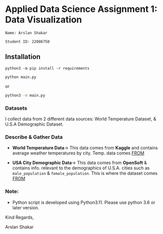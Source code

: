# Applied Data Science Assignment 1: Data Visualization 

````
Name: Arslan Shakar
````
````
Student ID: 22086750
````

## Installation

```commandline
python3 -m pip install -r requirements
```

```commandline
python main.py
```
or

```bash
python3 -m main.py
```

### Datasets
I collect data from 2 different data sources: World Temperature Dataset, & U.S.A Demographic Dataset. 

### Describe & Gather Data
- **World Temperature Data**-> This data comes from **Kaggle** and contains average weather temperatures by city. Temp. data comes [FROM](https://www.kaggle.com/berkeleyearth/climate-change-earth-surface-temperature-data)

- **USA City Demographic Data**-> This data comes from **OpenSoft** & contains info. relevant to the demographics of U.S.A. cities such as `male_population` & `female_population`. This is where the dataset comes [FROM](https://public.opendatasoft.com/explore/dataset/us-cities-demographics/export/)

### Note: 
- Python script is developed using Python3.11. Please use python 3.6 or later version.

Kind Regards,

Arslan Shakar
